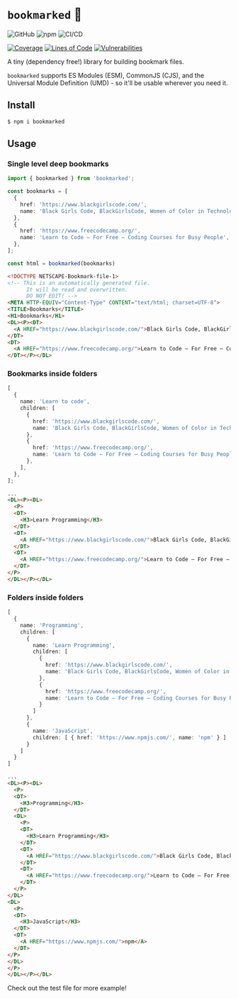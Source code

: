 # `bookmarked` 🔖
![GitHub](https://img.shields.io/github/license/pxlprfct/bookmarked)  ![npm](https://img.shields.io/npm/v/bookmarked) ![CI/CD](https://github.com/pxlprfct/bookmarked/workflows/CI/CD/badge.svg?branch=main)

[![Coverage](https://sonarcloud.io/api/project_badges/measure?project=bookmarked&metric=coverage)](https://sonarcloud.io/dashboard?id=bookmarked)
[![Lines of Code](https://sonarcloud.io/api/project_badges/measure?project=bookmarked&metric=ncloc)](https://sonarcloud.io/dashboard?id=bookmarked)
[![Vulnerabilities](https://sonarcloud.io/api/project_badges/measure?project=bookmarked&metric=vulnerabilities)](https://sonarcloud.io/dashboard?id=bookmarked)

A tiny (dependency free!) library for building bookmark files.

`bookmarked` supports ES Modules (ESM), CommonJS (CJS), and the Universal Module Definition (UMD) - so  it'll be usable wherever you need it.

## Install
```sh
$ npm i bookmarked
```

## Usage
### Single level deep bookmarks
```ts
import { bookmarked } from 'bookmarked';

const bookmarks = [
  {
    href: 'https://www.blackgirlscode.com/',
    name: 'Black Girls Code, BlackGirlsCode, Women of Color in Technology',
  },
  {
    href: 'https://www.freecodecamp.org/',
    name: 'Learn to Code — For Free — Coding Courses for Busy People',
  },
];

const html = bookmarked(bookmarks)
```

```html
<!DOCTYPE NETSCAPE-Bookmark-file-1>
<!-- This is an automatically generated file.
      It will be read and overwritten.
      DO NOT EDIT! -->
<META HTTP-EQUIV="Content-Type" CONTENT="text/html; charset=UTF-8">
<TITLE>Bookmarks</TITLE>
<H1>Bookmarks</H1>
<DL><P><DT>
  <A HREF="https://www.blackgirlscode.com/">Black Girls Code, BlackGirlsCode, Women of Color in Technology</A>
</DT>
<DT>
  <A HREF="https://www.freecodecamp.org/">Learn to Code — For Free — Coding Courses for Busy People</A>
</DT></P></DL>
```

### Bookmarks inside folders
```ts
[
  {
    name: 'Learn to code',
    children: [
      {
        href: 'https://www.blackgirlscode.com/',
        name: 'Black Girls Code, BlackGirlsCode, Women of Color in Technology',
      },
      {
        href: 'https://www.freecodecamp.org/',
        name: 'Learn to Code — For Free — Coding Courses for Busy People',
      },
    ],
  },
];
```

```html
...
<DL><P><DL>
  <P>
  <DT>
    <H3>Learn Programming</H3>
  </DT>
  <DT>
    <A HREF="https://www.blackgirlscode.com/">Black Girls Code, BlackGirlsCode, Women of Color in Technology</A>
  </DT>
  <DT>
    <A HREF="https://www.freecodecamp.org/">Learn to Code — For Free — Coding Courses for Busy People</A>
  </DT>
</P>
</DL></P></DL>
```

### Folders inside folders
```ts
[
  {
    name: 'Programming',
    children: [
      {
        name: 'Learn Programming',
        children: [
          {
            href: 'https://www.blackgirlscode.com/',
            name: 'Black Girls Code, BlackGirlsCode, Women of Color in Technology'
          },
          {
            href: 'https://www.freecodecamp.org/',
            name: 'Learn to Code — For Free — Coding Courses for Busy People'
          }
        ]
      },
      {
        name: 'JavaScript',
        children: [ { href: 'https://www.npmjs.com/', name: 'npm' } ]
      }
    ]
  }
]
```

```html
...
<DL><P><DL>
  <P>
  <DT>
    <H3>Programming</H3>
  </DT>
  <DL>
    <P>
    <DT>
      <H3>Learn Programming</H3>
    </DT>
    <DT>
      <A HREF="https://www.blackgirlscode.com/">Black Girls Code, BlackGirlsCode, Women of Color in Technology</A>
    </DT>
    <DT>
      <A HREF="https://www.freecodecamp.org/">Learn to Code — For Free — Coding Courses for Busy People</A>
    </DT>
  </P>
</DL>
<DL>
  <P>
  <DT>
    <H3>JavaScript</H3>
  </DT>
  <DT>
    <A HREF="https://www.npmjs.com/">npm</A>
  </DT>
</P>
</DL>
</P>
</DL></P></DL>
```

Check out the test file for more example!
